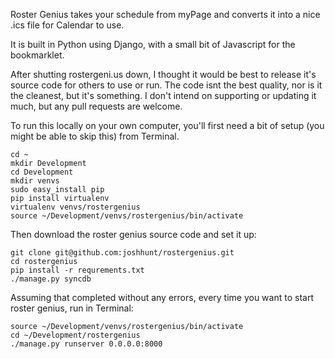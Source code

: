 Roster Genius takes your schedule from myPage and converts it into a nice .ics file for Calendar to use.

It is built in Python using Django, with a small bit of Javascript for the bookmarklet.

After shutting rostergeni.us down, I thought it would be best to release it's source code for others to use or run. The code isnt the best quality, nor is it the cleanest, but it's something. I don't intend on supporting or updating it much, but any pull requests are welcome.

To run this locally on your own computer, you'll first need a bit of setup (you might be able to skip this) from Terminal.

```
cd ~
mkdir Development
cd Development
mkdir venvs
sudo easy_install pip
pip install virtualenv
virtualenv venvs/rostergenius
source ~/Development/venvs/rostergenius/bin/activate
```

Then download the roster genius source code and set it up:

```
git clone git@github.com:joshhunt/rostergenius.git
cd rostergenius
pip install -r requrements.txt
./manage.py syncdb
```

Assuming that completed without any errors, every time you want to start roster genius, run in Terminal:

```
source ~/Development/venvs/rostergenius/bin/activate
cd ~/Development/rostergenius
./manage.py runserver 0.0.0.0:8000
```
